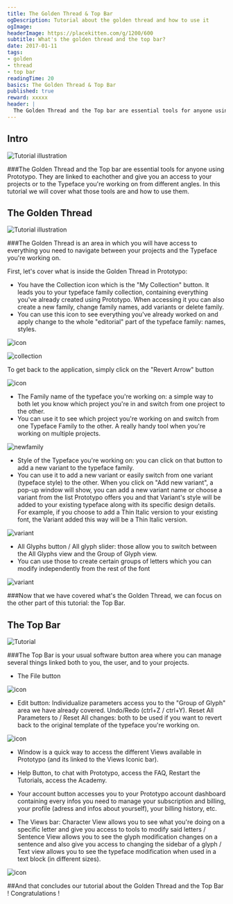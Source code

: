 ```yaml
---
title: The Golden Thread & Top Bar
ogDescription: Tutorial about the golden thread and how to use it
ogImage:
headerImage: https://placekitten.com/g/1200/600
subtitle: What's the golden thread and the top bar?
date: 2017-01-11
tags:
- golden
- thread
- top bar
readingTime: 20
basics: The Golden Thread & Top Bar
published: true
reward: xxxxx
header: |
  The Golden Thread and the Top bar are essential tools for anyone using Prototypo. In this tutorial we will cover what's in both those tools and how to use them.
---
```


## Intro


![Tutorial illustration](https://gifyu.com/images/goldenthreadgifcomp2.gif)


###The Golden Thread and the Top bar are essential tools for anyone using Prototypo. They are linked to eachother and give you an access to your projects or to the Typeface you're working on from different angles. In this tutorial we will cover what those tools are and how to use them.


## The Golden Thread
![Tutorial illustration](http://i.imgur.com/IA7NfHu.jpg)

###The Golden Thread is an area in which you will have access to everything you need to navigate between your projects and the Typeface you're working on.


First, let's cover what is inside the Golden Thread in Prototypo:


- You have the Collection icon  which is the "My Collection" button. It leads you to your typeface family collection, containing everything you've already created using Prototypo. When accessing it you can also create a new family, change family names, add variants or delete family.
- You can use this icon to see everything you've already worked on and apply change to the whole "editorial" part of the typeface family: names, styles.


![icon](http://i.imgur.com/fYauDKj.jpg)
 
 
![collection](https://gifyu.com/images/CollectionGif.gif)
 
 
To get back to  the application, simply click on the "Revert Arrow" button 


![icon](http://i.imgur.com/fXZkWP0.jpg)


- The Family name of the typeface you're working on: a simple way to both let you know which project you're in and switch from one project to the other.
- You can use it to see which project you're working on and switch from one Typeface Family to the other. A really handy tool when you're working on multiple projects.
  
  
![newfamily](http://m.UploadEdit.com/ba3s/1489495934142.gif)


- Style of the Typeface you're working on: you can click on that button to add a new variant to the typeface family.
- You can use it to add a new variant or easily switch from one variant (typeface style) to the other. When you click on "Add new variant", a pop-up window will show, you can add a new variant name or choose a variant from the list Prototypo offers you and that Variant's style will be added to your existing typeface along with its specific design details. For example, if you choose to add a Thin Italic version to your existing font, the Variant added this way will be a Thin Italic version.


![variant](http://m.UploadEdit.com/ba3s/1489495520336.gif)


- All Glyphs button / All glyph slider: those allow you to switch between the All Glyphs view and the Group of Glyph view.
- You can use those to create certain groups of letters which you can modify independently from the rest of the font 


![variant](http://m.UploadEdit.com/ba3s/1489496431987.gif) 

###Now that we have covered what's the Golden Thread, we can focus on the other part of this tutorial: the Top Bar.

## The Top Bar

![Tutorial](http://i.imgur.com/gsYpG5V.jpg)

###The Top Bar is your usual software button area where you can manage several things linked both to you, the user, and to your projects.
 
- The File button 

![icon](http://i.imgur.com/NQnePBs.jpg)

- Edit button: Individualize parameters access you to the "Group of Glyph" area we have already covered. Undo/Redo (ctrl+Z / ctrl+Y). Reset All Parameters to / Reset All changes: both to be used if you want to revert back to the original template of the typeface you're working on.

![icon](http://i.imgur.com/rbroGP5.jpg)


- Window is a quick way to access the different Views available in Prototypo (and its linked to the Views Iconic bar).


- Help Button, to chat with Prototypo, access the FAQ, Restart the Tutorials, access the Academy.


- Your account button accesses you to your Prototypo account dashboard containing every infos you need to manage your subscription and billing, your profile (adress and infos about yourself), your billing history, etc. 


- The Views bar: Character View allows you to see what you're doing on a specific letter and give you access to tools to modify said letters / Sentence View allows you to see the glyph modification changes on a sentence and also give you access to changing the sidebar of a glyph / Text view allows you to see  the typeface modification when used in a text block (in different sizes). 

![icon](http://m.UploadEdit.com/ba3s/1489498146563.gif)

##And that concludes our tutorial about the Golden Thread and the Top Bar ! Congratulations !

